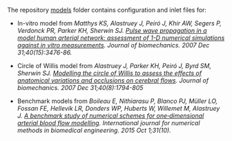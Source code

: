The repository [models](https://github.com/insigneo/openbf/models) folder contains configuration and inlet files for:

- In-vitro model from _Matthys KS, Alastruey J, Peiró J, Khir AW, Segers P, Verdonck PR, Parker KH, Sherwin SJ. [Pulse wave propagation in a model human arterial network: assessment of 1-D numerical simulations against in vitro measurements](https://www.sciencedirect.com/science/article/pii/S0021929011004386). Journal of biomechanics. 2007 Dec 31;40(15):3476-86._

- Circle of Willis model from _Alastruey J, Parker KH, Peiró J, Byrd SM, Sherwin SJ. [Modelling the circle of Willis to assess the effects of anatomical variations and occlusions on cerebral flows](http://www.sciencedirect.com/science/article/pii/S0021929006002946). Journal of biomechanics. 2007 Dec 31;40(8):1794-805_

- Benchmark models from _Boileau E, Nithiarasu P, Blanco PJ, Müller LO, Fossan FE, Hellevik LR, Donders WP, Huberts W, Willemet M, Alastruey J. [A benchmark study of numerical schemes for one‐dimensional arterial blood flow modelling](https://onlinelibrary.wiley.com/doi/abs/10.1002/cnm.2732). International journal for numerical methods in biomedical engineering. 2015 Oct 1;31(10)._
